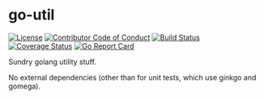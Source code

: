# go-util

[![License][license-image]][license-url]
[![Contributor Code of Conduct][contributing-image]][contributing-url]
[![Build Status][travis-image]][travis-url]
[![Coverage Status][coveralls-image]][coveralls-url]
[![Go Report Card][goreportcard-image]][goreportcard-url]

Sundry golang utility stuff.

No external dependencies (other than for unit tests, which use ginkgo and gomega).


[license-image]: https://img.shields.io/badge/license-MIT-blue.svg
[license-url]: LICENSE.txt

[contributing-image]: https://img.shields.io/badge/contributing-CoC-blue.svg
[contributing-url]: CONTRIBUTING.md

[travis-image]: https://travis-ci.org/bit-mancer/go-util.svg?branch=master
[travis-url]: https://travis-ci.org/bit-mancer/go-util

[coveralls-image]: https://coveralls.io/repos/github/bit-mancer/go-util/badge.svg?branch=master
[coveralls-url]: https://coveralls.io/github/bit-mancer/go-util?branch=master

[goreportcard-image]: https://goreportcard.com/badge/github.com/bit-mancer/go-util
[goreportcard-url]: https://goreportcard.com/report/github.com/bit-mancer/go-util
